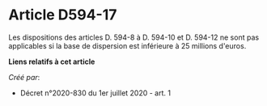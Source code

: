 # Article D594-17

Les dispositions des articles D. 594-8 à D. 594-10 et D. 594-12 ne sont pas applicables si la base de dispersion est
inférieure à 25 millions d'euros.

**Liens relatifs à cet article**

_Créé par_:

  - Décret n°2020-830 du 1er juillet 2020 - art. 1
